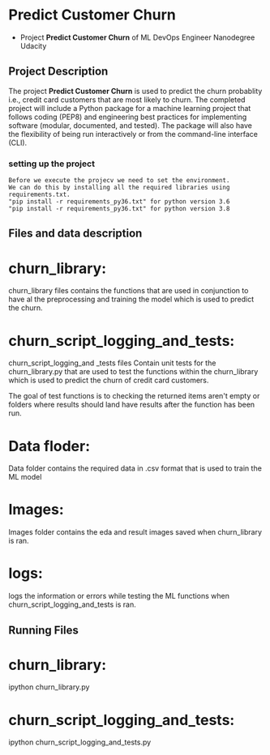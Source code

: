 # Predict Customer Churn

- Project **Predict Customer Churn** of ML DevOps Engineer Nanodegree Udacity

## Project Description
The project **Predict Customer Churn** is used to predict the churn probablity i.e.,
credit card customers that are most likely to churn. The completed project will include a 
Python package for a machine learning project that follows coding (PEP8) and engineering 
best practices for implementing software (modular, documented, and tested). 
The package will also have the flexibility of being run interactively or from the command-line interface (CLI).

### setting up the project
    Before we execute the projecv we need to set the environment.
    We can do this by installing all the required libraries using requirements.txt.
    "pip install -r requirements_py36.txt" for python version 3.6
    "pip install -r requirements_py36.txt" for python version 3.8

## Files and data description
# churn_library:
churn_library files contains the functions that are used in conjunction
to have al the preprocessing and training the model which is used
to predict the churn.

# churn_script_logging_and_tests:

churn_script_logging_and _tests files Contain unit tests for the churn_library.py that are used to
test the functions within the churn_library which is used to predict the churn of
credit card customers.

The goal of test functions is to checking the returned items aren't empty or folders where results 
should land have results after the function has been run.

# Data floder:
Data folder contains the required data in .csv format that is used to train the ML model

# Images:
Images folder contains the eda and result images saved when churn_library is ran.

# logs:
logs the information or errors while testing the ML functions when churn_script_logging_and_tests is ran.

## Running Files
# churn_library:
ipython churn_library.py
# churn_script_logging_and_tests:
ipython churn_script_logging_and_tests.py

